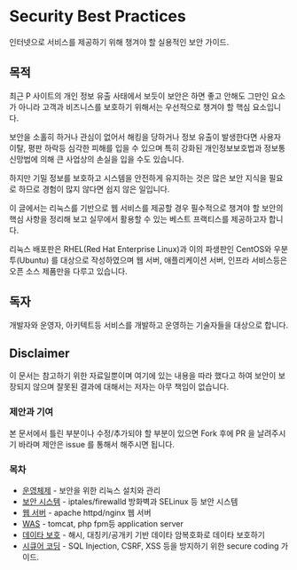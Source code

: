 # Security Best Practices

인터넷으로 서비스를 제공하기 위해 챙겨야 할 실용적인 보안 가이드.

## 목적
최근 P 사이트의 개인 정보 유출 사태에서 보듯이 보안은 하면 좋고 안해도 그만인 요소가 아니라 고객과 비즈니스를 보호하기 위해서는 우선적으로 챙겨야 할 핵심 요소입니다.
 
보안을 소홀히 하거나 관심이 없어서 해킹을 당하거나 정보 유출이 발생한다면 사용자 이탈, 평판 하락등 심각한 피해를 입을 수 있으며 특히 강화된 개인정보보호법과 정보통신망법에 의해 큰 사업상의 손실을 입을 수도 있습니다.
 
하지만 기밀 정보를 보호하고 시스템을 안전하게 유지하는 것은 많은 보안 지식을 필요로 하므로 경험이 많지 않다면 쉽지 않은 일입니다.

이 글에서는 리눅스를 기반으로 웹 서비스를 제공할 경우 필수적으로 챙겨야 할 보안의 핵심 사항을 정리해 보고 실무에서 활용할 수 있는 베스트 프랙티스를 제공하고자 합니다.

리눅스 배포판은 RHEL(Red Hat Enterprise Linux)과 이의 파생판인 CentOS와 우분투(Ubuntu) 를 대상으로 작성하였으며 웹 서버, 애플리케이션 서버, 인프라 서비스등은 오픈 소스 제품만을 다루고 있습니다.


## 독자
개발자와 운영자, 아키텍트등 서비스를 개발하고 운영하는 기술자들을 대상으로 합니다.


## Disclaimer
이 문서는 참고하기 위한 자료일뿐이며 여기에 있는 내용을 따라 했다고 하여 보안이 보장되지 않으며 잘못된 결과에 대해서는 저자는 아무 책임이 없습니다.

### 제안과 기여
본 문서에서 틀린 부분이나 수정/추가되야 할 부분이 있으면 Fork 후에 PR 을 날려주시기 바라며 제안은 issue 를 통해서 해주시면 됩니다.


### 목차 
* [운영체제](https://github.com/lesstif/security-best-practices/linux.md) - 보안을 위한 리눅스 설치와 관리
* [보안 시스템](https://github.com/lesstif/security-best-practices/firewall-selinux.md) - iptales/firewalld 방화벽과 SELinux 등 보안 시스템
* [웹 서버](https://github.com/lesstif/security-best-practices/web-server.md) - apache httpd/nginx 웹 서버
* [WAS](https://github.com/lesstif/security-best-practices/web-app-server.md) - tomcat, php fpm등 application server
* [데이타 보호](https://github.com/lesstif/security-best-practices/encryption.md) - 해시, 대칭키/공개키 기반 데이타 암복호화로 데이타 보호하기
* [시큐어 코딩](https://github.com/lesstif/security-best-practices/secure-coding.md) - SQL Injection, CSRF, XSS 등을 방지하기 위한 secure coding 가이드.

